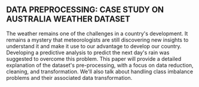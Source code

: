 ## DATA PREPROCESSING: CASE STUDY ON AUSTRALIA WEATHER DATASET
The weather remains one of the challenges in a country's development. It remains a mystery that meteorologists are still discovering new insights to understand it and make it use to our advantage to develop our country. Developing a predictive analysis to predict the next day's rain was suggested to overcome this problem. This paper will provide a detailed explanation of the dataset's pre-processing, with a focus on data reduction, cleaning, and transformation. We'll also talk about handling class imbalance problems and their associated data transformation.
